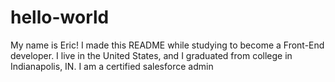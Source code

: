 # hello-world
My name is Eric!
I made this README while studying to become a Front-End developer. 
I live in the United States, and I graduated from college in Indianapolis, IN. 
I am a certified salesforce admin
